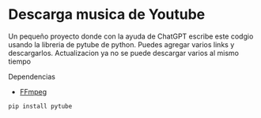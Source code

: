 # Descarga musica de Youtube 
Un pequeño proyecto donde con la ayuda de ChatGPT escribe  este codgio usando la libreria de pytube de python.
Puedes agregar varios links y descargarlos. 
Actualizacion ya no se puede descargar varios al mismo tiempo

Dependencias
- [FFmpeg](https://ffmpeg.org/)
```
pip install pytube
```

